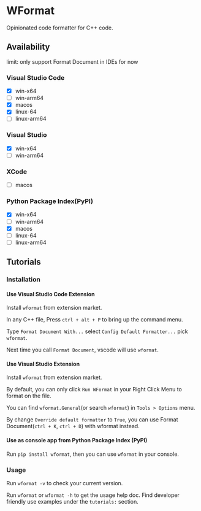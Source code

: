 # WFormat

Opinionated code formatter for C++ code.

## Availability

limit: only support Format Document in IDEs for now

### Visual Studio Code

- [x] win-x64
- [ ] win-arm64
- [x] macos
- [x] linux-64
- [ ] linux-arm64

### Visual Studio

- [x] win-x64
- [ ] win-arm64

### XCode

- [ ] macos

### Python Package Index(PyPI)

- [x] win-x64
- [ ] win-arm64
- [x] macos
- [ ] linux-64
- [ ] linux-arm64

## Tutorials

### Installation

#### Use Visual Studio Code Extension

Install ```wformat``` from extension market.

In any C++ file, Press ```ctrl + alt + P``` to bring up the command menu.

Type ```Format Document With...``` select ```Config Default Formatter...``` pick ```wformat```.

Next time you call ```Format Document```, vscode will use ```wformat```.

#### Use Visual Studio Extension

Install ```wformat``` from extension market.

By default, you can only click ```Run WFormat``` in your Right Click Menu to format on the file.

You can find ```wformat.General```(or search ```wformat```) in ```Tools > Options``` menu.

By change ```Override default formatter``` to ```True```, you can use Format Document(```ctrl + K```, ```ctrl + D```) with wformat instead.

#### Use as console app from Python Package Index (PyPI)

Run ```pip install wformat```, then you can use ```wformat``` in your console.

### Usage

Run ```wformat -v``` to check your current version.

Run ```wformat``` or ```wformat -h``` to get the usage help doc.
Find developer friendly use examples under the ```tutorials:``` section.
